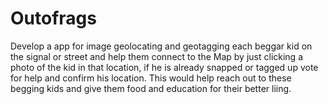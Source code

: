 Outofrags
=========

Develop a app for image geolocating and geotagging each beggar kid on the signal or street and help them connect to the Map by just clicking a photo of the kid in that location, if he is already snapped or tagged up vote for help and confirm his location. This would help reach out to these begging kids and give them food and education for their better liing.

